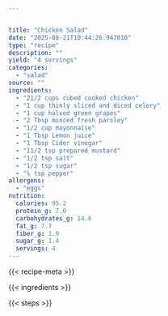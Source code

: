 ```yaml
---


title: "Chicken Salad"
date: "2025-08-21T10:44:26.947010"
type: "recipe"
description: ""
yield: "4 servings"
categories:
  - "salad"
source: ""
ingredients:
  - "21/2 cups cubed cooked chicken"
  - "1 cup thinly sliced and diced celery"
  - "1 cup halved green grapes"
  - "2 Tbsp minced fresh parsley"
  - "1/2 cup mayonnaise"
  - "1 Tbsp Lemon juice"
  - "1 Tbsp Cider vinegar"
  - "11/2 tsp prepared mustard"
  - "1/2 tsp salt"
  - "1/2 tsp sugar"
  - "⅛ tsp pepper"
allergens:
  - "eggs"
nutrition:
  calories: 95.2
  protein_g: 7.0
  carbohydrates_g: 14.6
  fat_g: 7.7
  fiber_g: 1.9
  sugar_g: 1.4
  servings: 4
---
```


{{< recipe-meta >}}

{{< ingredients >}}

{{< steps >}}
